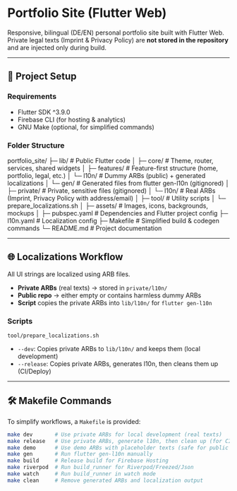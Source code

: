 # Portfolio Site (Flutter Web)

Responsive, bilingual (DE/EN) personal portfolio site built with Flutter Web.  
Private legal texts (Imprint & Privacy Policy) are **not stored in the repository** and are injected only during build.

---

## 🔧 Project Setup

### Requirements
- Flutter SDK ^3.9.0
- Firebase CLI (for hosting & analytics)
- GNU Make (optional, for simplified commands)

### Folder Structure

portfolio_site/
├─ lib/                    # Public Flutter code
│  ├─ core/                # Theme, router, services, shared widgets
│  ├─ features/            # Feature-first structure (home, portfolio, legal, etc.)
│  └─ l10n/                # Dummy ARBs (public) + generated localizations
│     └─ gen/              # Generated files from flutter gen-l10n (gitignored)
│
├─ private/                # Private, sensitive files (gitignored)
│  └─ l10n/                # Real ARBs (Imprint, Privacy Policy with address/email)
│
├─ tool/                   # Utility scripts
│  └─ prepare_localizations.sh
│
├─ assets/                 # Images, icons, backgrounds, mockups
│
├─ pubspec.yaml            # Dependencies and Flutter project config
├─ l10n.yaml               # Localization config
├─ Makefile                # Simplified build & codegen commands
└─ README.md               # Project documentation

---

## 🌐 Localizations Workflow

All UI strings are localized using ARB files.

- **Private ARBs** (real texts) → stored in `private/l10n/`
- **Public repo** → either empty or contains harmless dummy ARBs
- **Script** copies the private ARBs into `lib/l10n/` for `flutter gen-l10n`

### Scripts
`tool/prepare_localizations.sh`

- `--dev`: Copies private ARBs to `lib/l10n/` and keeps them (local development)
- `--release`: Copies private ARBs, generates l10n, then cleans them up (CI/Deploy)

---

## 🛠 Makefile Commands

To simplify workflows, a `Makefile` is provided:

```bash
make dev       # Use private ARBs for local development (real texts)
make release   # Use private ARBs, generate l10n, then clean up (for CI/Deploy)
make demo      # Use demo ARBs with placeholder texts (safe for public builds)
make gen       # Run flutter gen-l10n manually
make build     # Release build for Firebase Hosting
make riverpod  # Run build_runner for Riverpod/Freezed/Json
make watch     # Run build_runner in watch mode
make clean     # Remove generated ARBs and localization output

